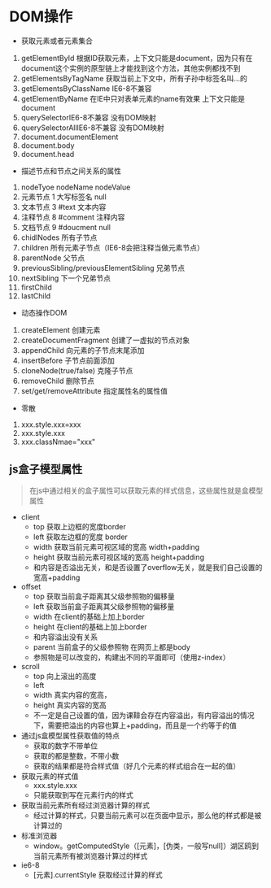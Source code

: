 # DOM操作
+ 获取元素或者元素集合
1. getElementById 根据ID获取元素，上下文只能是document，因为只有在document这个实例的原型链上才能找到这个方法，其他实例都找不到
2. getElementsByTagName 获取当前上下文中，所有子孙中标签名叫...的
3. getElementsByClassName IE6-8不兼容
4. getElementByName 在IE中只对表单元素的name有效果 上下文只能是document
5. querySelectorIE6-8不兼容  没有DOM映射
6. querySelectorAllIE6-8不兼容 没有DOM映射
7. document.documentElement
8. document.body
9. document.head

+ 描述节点和节点之间关系的属性
1. nodeTyoe nodeName nodeValue
2. 元素节点 1 大写标签名 null
3. 文本节点 3 #text 文本内容
4. 注释节点 8 #comment 注释内容
5. 文档节点 9 #doucment null
6. chidlNodes 所有子节点
7. children 所有元素子节点（IE6-8会把注释当做元素节点）
8. parentNode 父节点
9. previousSibling/previousElementSibling 兄弟节点
10. nextSibling 下一个兄弟节点
11. firstChild
12. lastChild

+ 动态操作DOM
1. createElement 创建元素
2. createDocumentFragment 创建了一虚拟的节点对象
3. appendChild 向元素的子节点末尾添加
4. insertBefore 子节点前面添加
5. cloneNode(true/false) 克隆子节点
6. removeChild 删除节点
7. set/get/removeAttribute 指定属性名的属性值

+ 零散
1. xxx.style.xxx=xxx
2. xxx.style.xxx
3. xxx.classNmae="xxx"

## js盒子模型属性
> 在js中通过相关的盒子属性可以获取元素的样式信息，这些属性就是盒模型属性  
+ client
  + top 获取上边框的宽度border
  + left 获取左边框的宽度 border
  + width 获取当前元素可视区域的宽高 width+padding
  + height 获取当前元素可视区域的宽高 height+padding
  + 和内容是否溢出无关，和是否设置了overflow无关，就是我们自己设置的宽高+padding
+ offset
  + top 获取当前盒子距离其父级参照物的偏移量
  + left 获取当前盒子距离其父级参照物的偏移量
  + width 在client的基础上加上border
  + height 在client的基础上加上border
  + 和内容溢出没有关系
  + parent 当前盒子的父级参照物 在网页上都是body
  + 参照物是可以改变的，构建出不同的平面即可（使用z-index）
+ scroll
  + top 向上滚出的高度
  + left
  + width 真实内容的宽高，
  + height 真实内容的宽高
  + 不一定是自己设置的值，因为课鞥会存在内容溢出，有内容溢出的情况下，需要把溢出的内容也算上+padding，而且是一个约等于的值
+ 通过js盒模型属性获取值的特点
  + 获取的数字不带单位
  + 获取的都是整数，不带小数
  + 获取的结果都是符合样式值（好几个元素的样式组合在一起的值）
+ 获取元素的样式值
  + xxx.style.xxx
  + 只能获取到写在元素行内的样式
+ 获取当前元素所有经过浏览器计算的样式
  + 经过计算的样式，只要当前元素可以在页面中显示，那么他的样式都是被计算过的
+ 标准浏览器
  + window。getComputedStyle（[元素]，[伪类，一般写null]）湖区鸥到当前元素所有被浏览器计算过的样式
+ ie6-8
  + [元素].currentStyle 获取经过计算的样式